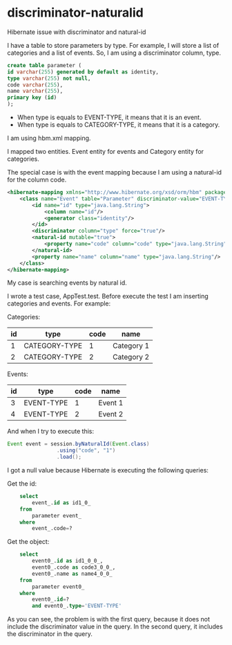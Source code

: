# discriminator-naturalid
Hibernate issue with discriminator and natural-id

I have a table to store parameters by type. For example, I will store a list of categories and a list of events. 
So, I am using a discriminator column, type.

```sql
create table parameter (    
id varchar(255) generated by default as identity,    
type varchar(255) not null,    
code varchar(255),    
name varchar(255),    
primary key (id)
);
```

 * When type is equals to EVENT-TYPE, it means that it is an event.
 * When type is equals to CATEGORY-TYPE, it means that it is a category.
 
I am using hbm.xml mapping.

I mapped two entities. Event entity for events and Category entity for categories.

The special case is with the event mapping because I am using a natural-id for the column code.

```xml
<hibernate-mapping xmlns="http://www.hibernate.org/xsd/orm/hbm" package="com.personal.hibernate.model">
    <class name="Event" table="Parameter" discriminator-value="EVENT-TYPE">
        <id name="id" type="java.lang.String">
            <column name="id"/>
            <generator class="identity"/>
        </id>
        <discriminator column="type" force="true"/>
        <natural-id mutable="true">
            <property name="code" column="code" type="java.lang.String"/>
        </natural-id>
        <property name="name" column="name" type="java.lang.String"/>
    </class>
</hibernate-mapping>
```

My case is searching events by natural id. 

I wrote a test case, AppTest.test. Before execute the test I am inserting categories and events. For example:

Categories:

id | type | code | name 
--- | --- | --- | ---
1 | CATEGORY-TYPE | 1 | Category 1
2 | CATEGORY-TYPE | 2 | Category 2

Events:

id | type | code | name 
--- | --- | --- | ---
3 | EVENT-TYPE | 1 | Event 1
4 | EVENT-TYPE | 2 | Event 2

And when I try to execute this:

```java
Event event = session.byNaturalId(Event.class)
				.using("code", "1")
				.load();
```

I got a null value because Hibernate is executing the following queries:

Get the id:

```sql
    select
        event_.id as id1_0_ 
    from
        parameter event_ 
    where
        event_.code=?
```

Get the object:

```sql
    select
        event0_.id as id1_0_0_,
        event0_.code as code3_0_0_,
        event0_.name as name4_0_0_ 
    from
        parameter event0_ 
    where
        event0_.id=? 
        and event0_.type='EVENT-TYPE'
```

As you can see, the problem is with the first query, because it does not include the discriminator value in the query. In the second query, it includes the discriminator in the query.
